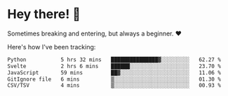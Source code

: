 # Hey there! 👋
Sometimes breaking and entering, but always a beginner. ❤️

Here's how I've been tracking:
<!--START_SECTION:waka-->

```txt
Python           5 hrs 32 mins   ███████████████▓░░░░░░░░░   62.27 %
Svelte           2 hrs 6 mins    ██████░░░░░░░░░░░░░░░░░░░   23.70 %
JavaScript       59 mins         ██▓░░░░░░░░░░░░░░░░░░░░░░   11.06 %
GitIgnore file   6 mins          ▒░░░░░░░░░░░░░░░░░░░░░░░░   01.30 %
CSV/TSV          4 mins          ▒░░░░░░░░░░░░░░░░░░░░░░░░   00.93 %
```

<!--END_SECTION:waka-->
